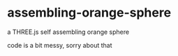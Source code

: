 # assembling-orange-sphere
a THREE.js self assembling orange sphere

code is a bit messy, sorry about that
